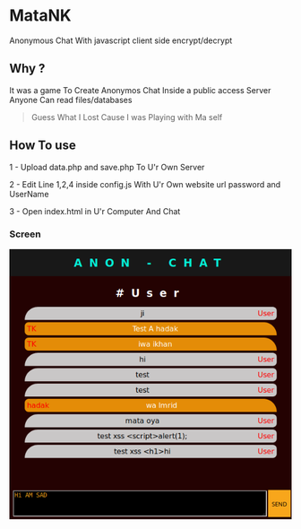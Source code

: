 # MataNK
Anonymous Chat With javascript client side encrypt/decrypt

## Why ?
It was a game To Create Anonymos Chat Inside a public access Server Anyone Can read files/databases

> Guess What I Lost Cause I was Playing with Ma self

## How To use

1 - Upload data.php and save.php To U'r Own Server

2 - Edit Line 1,2,4 inside config.js With U'r Own website url password and UserName

3 - Open index.html in U'r Computer And Chat

### Screen ###
![Screenshot](money.png)
